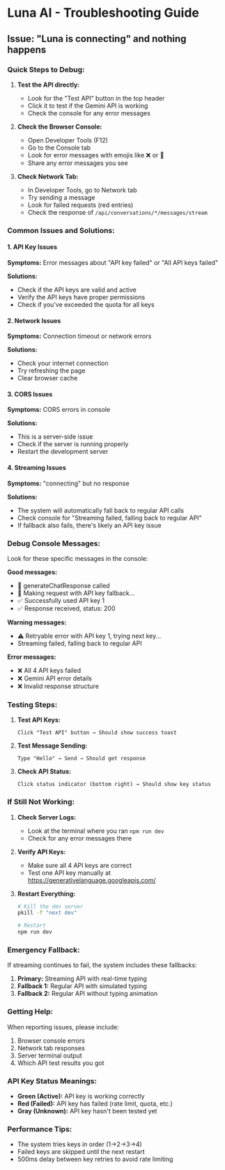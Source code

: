 # Luna AI - Troubleshooting Guide

## Issue: "Luna is connecting" and nothing happens

### Quick Steps to Debug:

1. **Test the API directly:**
   - Look for the "Test API" button in the top header
   - Click it to test if the Gemini API is working
   - Check the console for any error messages

2. **Check the Browser Console:**
   - Open Developer Tools (F12)
   - Go to the Console tab
   - Look for error messages with emojis like ❌ or 🚀
   - Share any error messages you see

3. **Check Network Tab:**
   - In Developer Tools, go to Network tab
   - Try sending a message
   - Look for failed requests (red entries)
   - Check the response of `/api/conversations/*/messages/stream`

### Common Issues and Solutions:

#### 1. API Key Issues
**Symptoms:** Error messages about "API key failed" or "All API keys failed"

**Solutions:**
- Check if the API keys are valid and active
- Verify the API keys have proper permissions
- Check if you've exceeded the quota for all keys

#### 2. Network Issues
**Symptoms:** Connection timeout or network errors

**Solutions:**
- Check your internet connection
- Try refreshing the page
- Clear browser cache

#### 3. CORS Issues
**Symptoms:** CORS errors in console

**Solutions:**
- This is a server-side issue
- Check if the server is running properly
- Restart the development server

#### 4. Streaming Issues
**Symptoms:** "connecting" but no response

**Solutions:**
- The system will automatically fall back to regular API calls
- Check console for "Streaming failed, falling back to regular API"
- If fallback also fails, there's likely an API key issue

### Debug Console Messages:

Look for these specific messages in the console:

**Good messages:**
- 🚀 generateChatResponse called
- 📡 Making request with API key fallback...
- ✅ Successfully used API key 1
- ✅ Response received, status: 200

**Warning messages:**
- ⚠️ Retryable error with API key 1, trying next key...
- Streaming failed, falling back to regular API

**Error messages:**
- ❌ All 4 API keys failed
- ❌ Gemini API error details
- ❌ Invalid response structure

### Testing Steps:

1. **Test API Keys:**
   ```
   Click "Test API" button → Should show success toast
   ```

2. **Test Message Sending:**
   ```
   Type "Hello" → Send → Should get response
   ```

3. **Check API Status:**
   ```
   Click status indicator (bottom right) → Should show key status
   ```

### If Still Not Working:

1. **Check Server Logs:**
   - Look at the terminal where you ran `npm run dev`
   - Check for any error messages there

2. **Verify API Keys:**
   - Make sure all 4 API keys are correct
   - Test one API key manually at https://generativelanguage.googleapis.com/

3. **Restart Everything:**
   ```bash
   # Kill the dev server
   pkill -f "next dev"
   
   # Restart
   npm run dev
   ```

### Emergency Fallback:

If streaming continues to fail, the system includes these fallbacks:
1. **Primary:** Streaming API with real-time typing
2. **Fallback 1:** Regular API with simulated typing
3. **Fallback 2:** Regular API without typing animation

### Getting Help:

When reporting issues, please include:
1. Browser console errors
2. Network tab responses
3. Server terminal output
4. Which API test results you got

### API Key Status Meanings:

- **Green (Active):** API key is working correctly
- **Red (Failed):** API key has failed (rate limit, quota, etc.)
- **Gray (Unknown):** API key hasn't been tested yet

### Performance Tips:

- The system tries keys in order (1→2→3→4)
- Failed keys are skipped until the next restart
- 500ms delay between key retries to avoid rate limiting